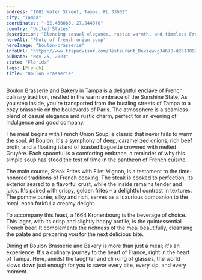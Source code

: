```yaml
---
address: "1001 Water Street, Tampa, FL 33602"
city: "Tampa"
coordinates: "-82.450060, 27.944070"
country: "United States"
description: "Blending casual elegance, rustic warmth, and timeless French tradition"
heroAlt: "Photo of french onion soup"
heroImage: "boulon-brasserie"
infoUrl: "https://www.tripadvisor.com/Restaurant_Review-g34678-d25138929-Reviews-Boulon_Brasserie_and_Bakery-Tampa_Florida.html"
pubDate: "Nov 25, 2023"
state: "Florida"
tags: [French]
title: "Boulon Brasserie"
---
```


Boulon Brasserie and Bakery in Tampa is a delightful enclave of French culinary tradition, nestled in the warm embrace of the Sunshine State. As you step inside, you're transported from the bustling streets of Tampa to a cozy brasserie on the boulevards of Paris. The atmosphere is a seamless blend of casual elegance and rustic charm, perfect for an evening of indulgence and good company.

The meal begins with French Onion Soup, a classic that never fails to warm the soul. At Boulon, it's a symphony of deep, caramelized onions, rich beef broth, and a floating island of toasted baguette crowned with melted Gruyère. Each spoonful is a comforting embrace, a reminder of why this simple soup has stood the test of time in the pantheon of French cuisine.

The main course, Steak Frites with Filet Mignon, is a testament to the time-honored traditions of French cooking. The steak is cooked to perfection, its exterior seared to a flavorful crust, while the inside remains tender and juicy. It's paired with crispy, golden frites – a delightful contrast in textures. The pomme purée, silky and rich, serves as a luxurious companion to the meal, each forkful a creamy delight.

To accompany this feast, a 1664 Kronenbourg is the beverage of choice. This lager, with its crisp and slightly hoppy profile, is the quintessential French beer. It complements the richness of the meal beautifully, cleansing the palate and preparing you for the next delicious bite.

Dining at Boulon Brasserie and Bakery is more than just a meal; it's an experience. It's a culinary journey to the heart of France, right in the heart of Tampa. Here, amidst the laughter and clinking of glasses, the world slows down just enough for you to savor every bite, every sip, and every moment.
